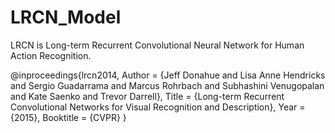 # LRCN_Model
LRCN is Long-term Recurrent Convolutional Neural Network for Human Action Recognition.

@inproceedings{lrcn2014,
               Author = {Jeff Donahue and Lisa Anne Hendricks and Sergio Guadarrama
               and Marcus Rohrbach and Subhashini Venugopalan and Kate Saenko
               and Trevor Darrell},
               Title = {Long-term Recurrent Convolutional Networks
               for Visual Recognition and Description},
               Year  = {2015},
               Booktitle = {CVPR}
               }
